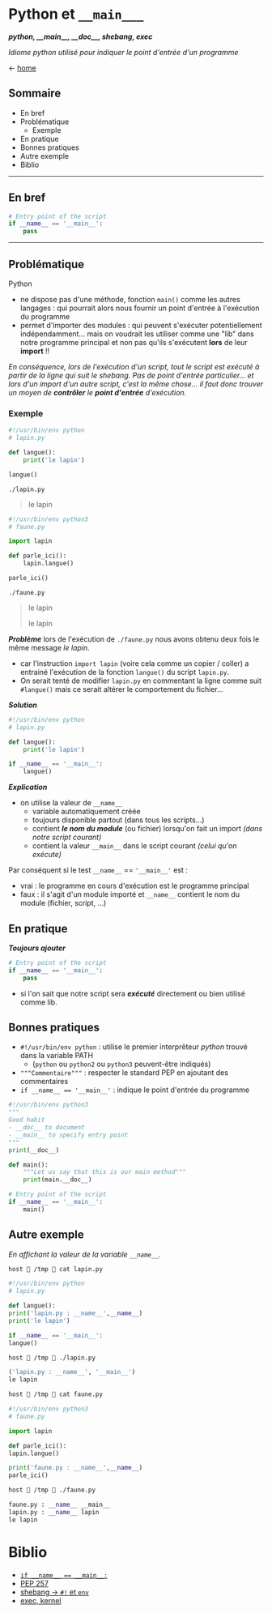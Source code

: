 # Python et `__main___`
***python, \_\_main\_\_, \_\_doc\_\_, shebang, exec***

_Idiome python utilisé pour indiquer le point d'entrée d'un programme_

<- [home](../README.md)

## Sommaire
- En bref
- Problématique
  - Exemple
- En pratique
- Bonnes pratiques
- Autre exemple
- Biblio

---

## En bref

```python
# Entry point of the script
if __name__ == '__main__':
    pass
```

---

## Problématique
Python
- ne dispose pas d'une méthode, fonction `main()` comme les autres langages : qui pourrait alors nous fournir un point d'entrée à l'exécution du programme
- permet d'importer des modules : qui peuvent s'exécuter potentiellement indépendamment... mais on voudrait les utiliser comme une "lib" dans notre programme principal et non pas qu'ils s'exécutent **lors** de leur **import** !!

_En conséquence, lors de l'exécution d'un script, tout le script est exécuté à partir de la ligne qui suit le shebang. Pas de point d'entrée particulier... et lors d'un import d'un autre script, c'est la même chose... il faut donc trouver un moyen de **contrôler** le **point d'entrée** d'exécution._

### Exemple
```python
#!/usr/bin/env python
# lapin.py

def langue():
    print('le lapin')

langue()
```
`./lapin.py`
> le lapin
```python
#!/usr/bin/env python3
# faune.py

import lapin

def parle_ici():
    lapin.langue()

parle_ici()
```
`./faune.py`
> le lapin
>
> le lapin

***Problème*** lors de l'exécution de `./faune.py` nous avons obtenu deux fois le même message _le lapin_.
- car l'instruction `import lapin` (voire cela comme un copier / coller) a entrainé l'exécution de la fonction `langue()` du script `lapin.py`.
- On serait tenté de modifier `lapin.py` en commentant la ligne comme suit `#langue()` mais ce serait altérer le comportement du fichier...

***Solution***
```python
#!/usr/bin/env python
# lapin.py

def langue():
    print('le lapin')

if __name__ == '__main__':
    langue()
```

***Explication***
- on utilise la valeur de `__name__`
  - variable automatiquement créée
  - toujours disponible partout (dans tous les scripts...)
  - contient ***le nom du module*** (ou fichier) lorsqu'on fait un import _(dans notre script courant)_
  - contient la valeur `__main__` dans le script courant _(celui qu'on exécute)_

Par conséquent si le test `__name__` == `'__main__'` est :
- vrai : le programme en cours d'exécution est le programme principal
- faux : il s'agit d'un module importé et `__name__` contient le nom du module (fichier, script, ...)

## En pratique
***Toujours ajouter***
```python
# Entry point of the script
if __name__ == '__main__':
    pass
```
- si l'on sait que notre script sera ***exécuté*** directement ou bien utilisé comme lib.

## Bonnes pratiques
- `#!/usr/bin/env python` : utilise le premier interprêteur _python_ trouvé dans la variable PATH
  - (`python` ou `python2` ou `python3` peuvent-être indiqués)
- `"""Commentaire"""` : respecter le standard PEP en ajoutant des commentaires
- `if __name__ == '__main__'` : indique le point d'entrée du programme
```python
#!/usr/bin/env python3
"""
Good habit
- __doc__ to document
- __main__ to specify entry point
"""
print(__doc__)

def main():
    """Let us say that this is our main method"""
    print(main.__doc__)

# Entry point of the script
if __name__ == '__main__':
    main()
```
## Autre exemple
_En affichant la valeur de la variable `__name__`._

```bash
host  /tmp  cat lapin.py
```

```python
#!/usr/bin/env python
# lapin.py

def langue():
print('lapin.py : __name__',__name__)
print('le lapin')

if __name__ == '__main__':
langue()
```

```bash
host  /tmp  ./lapin.py
```

```python
('lapin.py : __name__', '__main__')
le lapin
```

```bash
host  /tmp  cat faune.py
```
```python
#!/usr/bin/env python3
# faune.py

import lapin

def parle_ici():
lapin.langue()

print('faune.py : __name__',__name__)
parle_ici()
```

```bash
host  /tmp  ./faune.py
```

```python
faune.py : __name__ __main__
lapin.py : __name__ lapin
le lapin
```

# Biblio
- [`if __name__ == __main__:`](http://sametmax.com/pourquoi-if-__name__-__main__-en-python/)
- [PEP 257](https://www.python.org/dev/peps/pep-0257/)
- [shebang -> `#!` et `env`](https://stackoverflow.com/questions/2429511/why-do-people-write-the-usr-bin-env-python-shebang-on-the-first-line-of-a-pyt)
- [exec, kernel](https://stackoverflow.com/questions/2429511/why-do-people-write-the-usr-bin-env-python-shebang-on-the-first-line-of-a-pyt)
